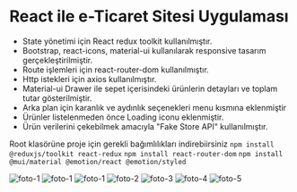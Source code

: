 # React ile e-Ticaret Sitesi Uygulaması

- State yönetimi için React redux toolkit kullanılmıştır. 
- Bootstrap, react-icons, material-ui kullanılarak responsive tasarım gerçekleştirilmiştir.
- Route işlemleri için react-router-dom kullanılmıştır.
- Http istekleri için axios kullanılmıştır.
- Material-ui Drawer ile sepet içerisindeki ürünlerin detayları ve toplam tutar gösterilmiştir. 
- Arka plan için karanlık ve aydınlık seçenekleri menu kısmına eklenmiştir
- Ürünler listelenmeden önce Loading iconu eklenmiştir.
- Ürün verilerini çekebilmek amacıyla "Fake Store API" kullanılmıştır.

Root klasörüne proje için gerekli bağımlılıkları indirebiirsiniz
```npm install @reduxjs/toolkit react-redux```
```npm install react-router-dom```
```npm install @mui/material @emotion/react @emotion/styled```

![foto-1](./assets/eccomerce-7.png)
![foto-1](./assets/eccomerce-1.png)
![foto-1](./assets/eccomerce-6.png)
![foto-2](./assets/eccomerce-2.png)
![foto-3](./assets/eccomerce-3.png)
![foto-4](./assets/eccomerce-4.png)
![foto-5](./assets/eccomerce-5.png)
